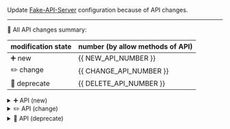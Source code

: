 Update [Fake-API-Server](https://github.com/Chisanan232/PyFake-API-Server) configuration because of API changes.

---

👀️ All API changes summary:

| modification state | number (by allow methods of API) |
|--------------------|----------------------------------|
| ➕ new             | {{ NEW_API_NUMBER }}             |
| ✏️ change          | {{ CHANGE_API_NUMBER }}          |
| 🚮 deprecate       | {{ DELETE_API_NUMBER }}          |

<details>
<summary>➕ API (new)</summary>
<ul>

{{ ADD_API_SUMMARY }}

[//]: # (Should be like below content)
[//]: # (* `/test/v1/process`)
[//]: # (  * `PUT`)

</ul>
</details>

<details>
<summary>✏️ API (change)</summary>
<ul>

{{ CHANGE_API_SUMMARY }}

[//]: # (* `/test/v1/sample`)
[//]: # (  * `GET`)
[//]: # (* `/test/v1/foo-feature`)
[//]: # (  * `GET`)
[//]: # (  * `POST`)
[//]: # (  * `DELETE`)

</ul>
</details>

<details>
<summary>🚮 API (deprecate)</summary>
<ul>

{{ DELETE_API_SUMMARY }}

[//]: # (* `/test/v1/deprecate`)
[//]: # (  * `PUT`)

</ul>
</details>
